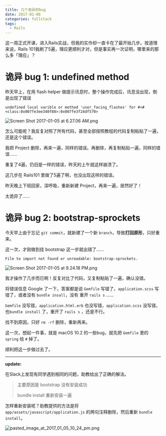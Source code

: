 ```yaml
---
title: 几个诡异的bug
date: 2017-01-06
categories: fullstack
tags:
  - Rails
---
```


这一周正式开课，进入Rails实战，但我的实作却一直卡在了最开始几步。按道理来说，Rails 101我刷了5遍，理应更顺利才对，但是事实再一次证明，哪里来的那么多「理应」？

# 诡异 bug 1: undefined method

昨天早上，在用 flash helper 做提示讯息时，整个操作完成后，讯息没出现，倒是出现了错误

```
undefined local varible or method 'user_facing_flashes' for #<#<class:0x007fe3ee340f88>:0x007fe3f24df570>
```

![Screen Shot 2017-01-05 at 6.27.06 AM.png](http://user-image.logdown.io/user/22009/blog/21058/post/1278204/9hprLFUfR8ZfVcuvovew_Screen%20Shot%202017-01-05%20at%206.27.06%20AM.png)

怎么可能呢？我反复对照了所有代码，甚至全部按照教程的代码复制粘贴了一遍，还是这个错误。

我把 Project 删除，再来一遍，同样的错误。再删除，再复制粘贴一遍，同样的错误……

重复了4遍，仍旧是一样的错误，昨天的上午就这样崩溃了。

这几步在 Rails101 里做了5遍了啊，也没出现这样的错误。

昨天晚上下班回家，深呼吸，重新新建 Project，再来一遍，居然好了！

太诡异了……

# 诡异 bug 2:  bootstrap-sprockets

今天早上由于忘记 `git commit`，就新建了一个新 `branch`，导致**打回原形**，只好重来。

这一次，才刚做到挂 bootstrap 这一步就出错了……

```
File to import not found or unreadable: bootstrap-sprockets.
```

![Screen Shot 2017-01-05 at 9.24.18 PM.png](http://user-image.logdown.io/user/22009/blog/21058/post/1278204/LzkpmkFdSMSifb9pLkHJ_Screen%20Shot%202017-01-05%20at%209.24.18%20PM.png)

我才操作了几步而已啊！反复对比了代码，又复制粘贴了一遍，确认没错。

将错误信息 Google 了一下，答案都是说 `Gemfile` 写错了，`application.scss` 写错了，或者没有 `bundle insall`，没有 重开 `rails s` ……

`Gemfile` 没写错，`application.html.erb` 也没写错，`application.scss` 没写错，也`bundle install` 了，重开了 `rails s` ，还是不行。

找不到原因，只好 `rm -rf` 删除，重新再来。

这一次，想起一件事，就是 macOS 10.2 的一些bug，就先把 `Gemfile` 里的 `spring` 给 `#` 掉了。

顺利把这一步做过去了。

---
**update:**

在Slack上发现有同学遇到相同的问题，助教给出了正确的解法。

> 主要原因是 bootstrap 没有安装成功
>
> bundle install 重新安装一遍

怎样重新安装呢？助教提供的方法是将 ` app/assets/javascript/application.js` 的两句注释删除，然后重新 `bundle install`。

![pasted_image_at_2017_01_05_10_24_pm.png](http://user-image.logdown.io/user/22009/blog/21058/post/1278204/28EfiQsfT5S6dGS1pFHL_pasted_image_at_2017_01_05_10_24_pm.png)
